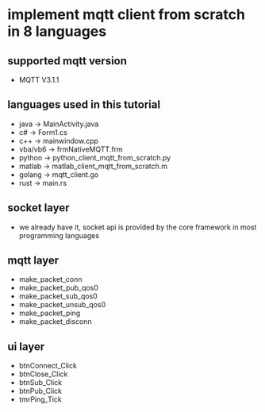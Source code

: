 # implement mqtt client from scratch in 8 languages

## supported mqtt version
- MQTT V3.1.1

## languages used in this tutorial
- java -> MainActivity.java
- c# -> Form1.cs
- c++ -> mainwindow.cpp
- vba/vb6 -> frmNativeMQTT.frm
- python -> python_client_mqtt_from_scratch.py
- matlab -> matlab_client_mqtt_from_scratch.m
- golang -> mqtt_client.go
- rust -> main.rs

## socket layer
- we already have it, socket api is provided by the core framework in most programming languages

## mqtt layer
- make_packet_conn
- make_packet_pub_qos0
- make_packet_sub_qos0
- make_packet_unsub_qos0
- make_packet_ping
- make_packet_disconn

## ui layer
- btnConnect_Click
- btnClose_Click
- btnSub_Click
- btnPub_Click
- tmrPing_Tick
